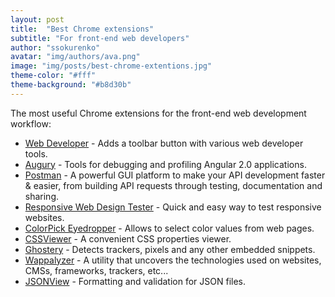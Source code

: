 ```yaml
---
layout: post
title:  "Best Chrome extensions"
subtitle: "For front-end web developers"
author: "ssokurenko"
avatar: "img/authors/ava.png"
image: "img/posts/best-chrome-extentions.jpg"
theme-color: "#fff"
theme-background: "#b8d30b"
---
```


The most useful Chrome extensions for the front-end web development workflow:

- [Web Developer](https://chrome.google.com/webstore/detail/web-developer/bfbameneiokkgbdmiekhjnmfkcnldhhm) - Adds a toolbar button with various web developer tools.
- [Augury](https://chrome.google.com/webstore/detail/augury/elgalmkoelokbchhkhacckoklkejnhcd) - Tools for debugging and profiling Angular 2.0 applications.
- [Postman](https://chrome.google.com/webstore/detail/postman/fhbjgbiflinjbdggehcddcbncdddomop) - A powerful GUI platform to make your API development faster & easier, from building API requests through testing, documentation and sharing.
- [Responsive Web Design Tester](https://chrome.google.com/webstore/detail/responsive-web-design-tes/objclahbaimlfnbjdeobicmmlnbhamkg) - Quick and easy way to test responsive websites.
- [ColorPick Eyedropper](https://chrome.google.com/webstore/detail/colorpick-eyedropper/ohcpnigalekghcmgcdcenkpelffpdolg) - Allows to select color values from web pages.
- [CSSViewer](https://chrome.google.com/webstore/detail/cssviewer/ggfgijbpiheegefliciemofobhmofgce) - A convenient CSS properties viewer.
- [Ghostery](https://chrome.google.com/webstore/detail/ghostery/mlomiejdfkolichcflejclcbmpeaniij) - Detects trackers, pixels and any other embedded snippets.
- [Wappalyzer](https://chrome.google.com/webstore/detail/wappalyzer/gppongmhjkpfnbhagpmjfkannfbllamg) - A utility that uncovers the technologies used on websites, CMSs, frameworks, trackers, etc...
- [JSONView](https://chrome.google.com/webstore/detail/jsonview/chklaanhfefbnpoihckbnefhakgolnmc) - Formatting and validation for JSON files.